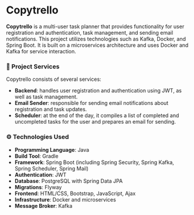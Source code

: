 # Copytrello

**Copytrello** is a multi-user task planner that provides functionality for user registration and authentication, task management, and sending email notifications. This project utilizes technologies such as Kafka, Docker, and Spring Boot. It is built on a microservices architecture and uses Docker and Kafka for service interaction.

### 📌 Project Services

Copytrello consists of several services:
- **Backend**: handles user registration and authentication using JWT, as well as task management.
- **Email Sender**: responsible for sending email notifications about registration and task updates.
- **Scheduler**: at the end of the day, it compiles a list of completed and uncompleted tasks for the user and prepares an email for sending.

### ⚙️ Technologies Used

- **Programming Language**: Java
- **Build Tool**: Gradle
- **Framework**: Spring Boot (including Spring Security, Spring Kafka, Spring Scheduler, Spring Mail)
- **Authentication**: JWT
- **Database**: PostgreSQL with Spring Data JPA
- **Migrations**: Flyway
- **Frontend**: HTML/CSS, Bootstrap, JavaScript, Ajax
- **Infrastructure**: Docker and microservices
- **Message Broker**: Kafka


